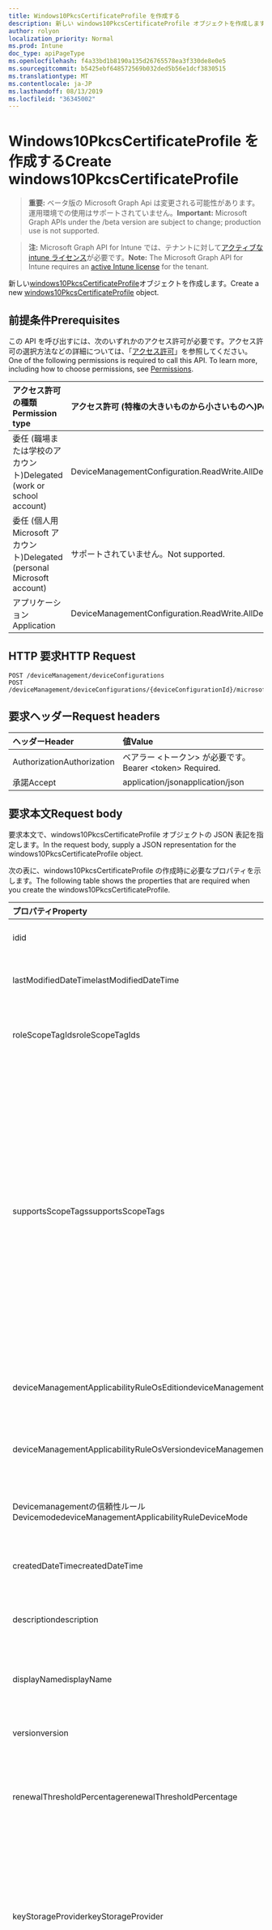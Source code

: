 ```yaml
---
title: Windows10PkcsCertificateProfile を作成する
description: 新しい windows10PkcsCertificateProfile オブジェクトを作成します。
author: rolyon
localization_priority: Normal
ms.prod: Intune
doc_type: apiPageType
ms.openlocfilehash: f4a33bd1b8190a135d26765578ea3f330de8e0e5
ms.sourcegitcommit: b5425ebf648572569b032ded5b56e1dcf3830515
ms.translationtype: MT
ms.contentlocale: ja-JP
ms.lasthandoff: 08/13/2019
ms.locfileid: "36345002"
---
```

# <a name="create-windows10pkcscertificateprofile"></a><span data-ttu-id="2edd4-103">Windows10PkcsCertificateProfile を作成する</span><span class="sxs-lookup"><span data-stu-id="2edd4-103">Create windows10PkcsCertificateProfile</span></span>

> <span data-ttu-id="2edd4-104">**重要:** ベータ版の Microsoft Graph Api は変更される可能性があります。運用環境での使用はサポートされていません。</span><span class="sxs-lookup"><span data-stu-id="2edd4-104">**Important:** Microsoft Graph APIs under the /beta version are subject to change; production use is not supported.</span></span>

> <span data-ttu-id="2edd4-105">**注:** Microsoft Graph API for Intune では、テナントに対して[アクティブな intune ライセンス](https://go.microsoft.com/fwlink/?linkid=839381)が必要です。</span><span class="sxs-lookup"><span data-stu-id="2edd4-105">**Note:** The Microsoft Graph API for Intune requires an [active Intune license](https://go.microsoft.com/fwlink/?linkid=839381) for the tenant.</span></span>

<span data-ttu-id="2edd4-106">新しい[windows10PkcsCertificateProfile](../resources/intune-deviceconfig-windows10pkcscertificateprofile.md)オブジェクトを作成します。</span><span class="sxs-lookup"><span data-stu-id="2edd4-106">Create a new [windows10PkcsCertificateProfile](../resources/intune-deviceconfig-windows10pkcscertificateprofile.md) object.</span></span>

## <a name="prerequisites"></a><span data-ttu-id="2edd4-107">前提条件</span><span class="sxs-lookup"><span data-stu-id="2edd4-107">Prerequisites</span></span>
<span data-ttu-id="2edd4-p101">この API を呼び出すには、次のいずれかのアクセス許可が必要です。アクセス許可の選択方法などの詳細については、「[アクセス許可](/graph/permissions-reference)」を参照してください。</span><span class="sxs-lookup"><span data-stu-id="2edd4-p101">One of the following permissions is required to call this API. To learn more, including how to choose permissions, see [Permissions](/graph/permissions-reference).</span></span>

|<span data-ttu-id="2edd4-110">アクセス許可の種類</span><span class="sxs-lookup"><span data-stu-id="2edd4-110">Permission type</span></span>|<span data-ttu-id="2edd4-111">アクセス許可 (特権の大きいものから小さいものへ)</span><span class="sxs-lookup"><span data-stu-id="2edd4-111">Permissions (from most to least privileged)</span></span>|
|:---|:---|
|<span data-ttu-id="2edd4-112">委任 (職場または学校のアカウント)</span><span class="sxs-lookup"><span data-stu-id="2edd4-112">Delegated (work or school account)</span></span>|<span data-ttu-id="2edd4-113">DeviceManagementConfiguration.ReadWrite.All</span><span class="sxs-lookup"><span data-stu-id="2edd4-113">DeviceManagementConfiguration.ReadWrite.All</span></span>|
|<span data-ttu-id="2edd4-114">委任 (個人用 Microsoft アカウント)</span><span class="sxs-lookup"><span data-stu-id="2edd4-114">Delegated (personal Microsoft account)</span></span>|<span data-ttu-id="2edd4-115">サポートされていません。</span><span class="sxs-lookup"><span data-stu-id="2edd4-115">Not supported.</span></span>|
|<span data-ttu-id="2edd4-116">アプリケーション</span><span class="sxs-lookup"><span data-stu-id="2edd4-116">Application</span></span>|<span data-ttu-id="2edd4-117">DeviceManagementConfiguration.ReadWrite.All</span><span class="sxs-lookup"><span data-stu-id="2edd4-117">DeviceManagementConfiguration.ReadWrite.All</span></span>|

## <a name="http-request"></a><span data-ttu-id="2edd4-118">HTTP 要求</span><span class="sxs-lookup"><span data-stu-id="2edd4-118">HTTP Request</span></span>
<!-- {
  "blockType": "ignored"
}
-->
``` http
POST /deviceManagement/deviceConfigurations
POST /deviceManagement/deviceConfigurations/{deviceConfigurationId}/microsoft.graph.windowsDomainJoinConfiguration/networkAccessConfigurations
```

## <a name="request-headers"></a><span data-ttu-id="2edd4-119">要求ヘッダー</span><span class="sxs-lookup"><span data-stu-id="2edd4-119">Request headers</span></span>
|<span data-ttu-id="2edd4-120">ヘッダー</span><span class="sxs-lookup"><span data-stu-id="2edd4-120">Header</span></span>|<span data-ttu-id="2edd4-121">値</span><span class="sxs-lookup"><span data-stu-id="2edd4-121">Value</span></span>|
|:---|:---|
|<span data-ttu-id="2edd4-122">Authorization</span><span class="sxs-lookup"><span data-stu-id="2edd4-122">Authorization</span></span>|<span data-ttu-id="2edd4-123">ベアラー &lt;トークン&gt; が必要です。</span><span class="sxs-lookup"><span data-stu-id="2edd4-123">Bearer &lt;token&gt; Required.</span></span>|
|<span data-ttu-id="2edd4-124">承諾</span><span class="sxs-lookup"><span data-stu-id="2edd4-124">Accept</span></span>|<span data-ttu-id="2edd4-125">application/json</span><span class="sxs-lookup"><span data-stu-id="2edd4-125">application/json</span></span>|

## <a name="request-body"></a><span data-ttu-id="2edd4-126">要求本文</span><span class="sxs-lookup"><span data-stu-id="2edd4-126">Request body</span></span>
<span data-ttu-id="2edd4-127">要求本文で、windows10PkcsCertificateProfile オブジェクトの JSON 表記を指定します。</span><span class="sxs-lookup"><span data-stu-id="2edd4-127">In the request body, supply a JSON representation for the windows10PkcsCertificateProfile object.</span></span>

<span data-ttu-id="2edd4-128">次の表に、windows10PkcsCertificateProfile の作成時に必要なプロパティを示します。</span><span class="sxs-lookup"><span data-stu-id="2edd4-128">The following table shows the properties that are required when you create the windows10PkcsCertificateProfile.</span></span>

|<span data-ttu-id="2edd4-129">プロパティ</span><span class="sxs-lookup"><span data-stu-id="2edd4-129">Property</span></span>|<span data-ttu-id="2edd4-130">型</span><span class="sxs-lookup"><span data-stu-id="2edd4-130">Type</span></span>|<span data-ttu-id="2edd4-131">説明</span><span class="sxs-lookup"><span data-stu-id="2edd4-131">Description</span></span>|
|:---|:---|:---|
|<span data-ttu-id="2edd4-132">id</span><span class="sxs-lookup"><span data-stu-id="2edd4-132">id</span></span>|<span data-ttu-id="2edd4-133">文字列</span><span class="sxs-lookup"><span data-stu-id="2edd4-133">String</span></span>|<span data-ttu-id="2edd4-134">エンティティのキー。</span><span class="sxs-lookup"><span data-stu-id="2edd4-134">Key of the entity.</span></span> <span data-ttu-id="2edd4-135">[deviceConfiguration](../resources/intune-deviceconfig-deviceconfiguration.md) から継承します</span><span class="sxs-lookup"><span data-stu-id="2edd4-135">Inherited from [deviceConfiguration](../resources/intune-deviceconfig-deviceconfiguration.md)</span></span>|
|<span data-ttu-id="2edd4-136">lastModifiedDateTime</span><span class="sxs-lookup"><span data-stu-id="2edd4-136">lastModifiedDateTime</span></span>|<span data-ttu-id="2edd4-137">DateTimeOffset</span><span class="sxs-lookup"><span data-stu-id="2edd4-137">DateTimeOffset</span></span>|<span data-ttu-id="2edd4-138">オブジェクトの最終更新の DateTime。</span><span class="sxs-lookup"><span data-stu-id="2edd4-138">DateTime the object was last modified.</span></span> <span data-ttu-id="2edd4-139">[deviceConfiguration](../resources/intune-deviceconfig-deviceconfiguration.md) から継承します</span><span class="sxs-lookup"><span data-stu-id="2edd4-139">Inherited from [deviceConfiguration](../resources/intune-deviceconfig-deviceconfiguration.md)</span></span>|
|<span data-ttu-id="2edd4-140">roleScopeTagIds</span><span class="sxs-lookup"><span data-stu-id="2edd4-140">roleScopeTagIds</span></span>|<span data-ttu-id="2edd4-141">文字列コレクション</span><span class="sxs-lookup"><span data-stu-id="2edd4-141">String collection</span></span>|<span data-ttu-id="2edd4-142">このエンティティインスタンスの範囲タグのリスト。</span><span class="sxs-lookup"><span data-stu-id="2edd4-142">List of Scope Tags for this Entity instance.</span></span> <span data-ttu-id="2edd4-143">[deviceConfiguration](../resources/intune-deviceconfig-deviceconfiguration.md) から継承します</span><span class="sxs-lookup"><span data-stu-id="2edd4-143">Inherited from [deviceConfiguration](../resources/intune-deviceconfig-deviceconfiguration.md)</span></span>|
|<span data-ttu-id="2edd4-144">supportsScopeTags</span><span class="sxs-lookup"><span data-stu-id="2edd4-144">supportsScopeTags</span></span>|<span data-ttu-id="2edd4-145">Boolean</span><span class="sxs-lookup"><span data-stu-id="2edd4-145">Boolean</span></span>|<span data-ttu-id="2edd4-146">基になるデバイス構成がスコープタグの割り当てをサポートしているかどうかを示します。</span><span class="sxs-lookup"><span data-stu-id="2edd4-146">Indicates whether or not the underlying Device Configuration supports the assignment of scope tags.</span></span> <span data-ttu-id="2edd4-147">この値が false である場合、ScopeTags プロパティへの割り当ては許可されません。エンティティは、スコープを持つユーザーには表示されません。</span><span class="sxs-lookup"><span data-stu-id="2edd4-147">Assigning to the ScopeTags property is not allowed when this value is false and entities will not be visible to scoped users.</span></span> <span data-ttu-id="2edd4-148">これは Silverlight で作成された従来のポリシーに対して実行され、Azure ポータルでポリシーを削除して再作成することによって解決できます。</span><span class="sxs-lookup"><span data-stu-id="2edd4-148">This occurs for Legacy policies created in Silverlight and can be resolved by deleting and recreating the policy in the Azure Portal.</span></span> <span data-ttu-id="2edd4-149">このプロパティに値を設定するには、 SetExtrusionDirection メソッドを適用します。</span><span class="sxs-lookup"><span data-stu-id="2edd4-149">This property is read-only.</span></span> <span data-ttu-id="2edd4-150">[deviceConfiguration](../resources/intune-deviceconfig-deviceconfiguration.md) から継承します</span><span class="sxs-lookup"><span data-stu-id="2edd4-150">Inherited from [deviceConfiguration](../resources/intune-deviceconfig-deviceconfiguration.md)</span></span>|
|<span data-ttu-id="2edd4-151">deviceManagementApplicabilityRuleOsEdition</span><span class="sxs-lookup"><span data-stu-id="2edd4-151">deviceManagementApplicabilityRuleOsEdition</span></span>|[<span data-ttu-id="2edd4-152">deviceManagementApplicabilityRuleOsEdition</span><span class="sxs-lookup"><span data-stu-id="2edd4-152">deviceManagementApplicabilityRuleOsEdition</span></span>](../resources/intune-deviceconfig-devicemanagementapplicabilityruleosedition.md)|<span data-ttu-id="2edd4-153">このポリシーの OS エディションの適用。</span><span class="sxs-lookup"><span data-stu-id="2edd4-153">The OS edition applicability for this Policy.</span></span> <span data-ttu-id="2edd4-154">[deviceConfiguration](../resources/intune-deviceconfig-deviceconfiguration.md) から継承します</span><span class="sxs-lookup"><span data-stu-id="2edd4-154">Inherited from [deviceConfiguration](../resources/intune-deviceconfig-deviceconfiguration.md)</span></span>|
|<span data-ttu-id="2edd4-155">deviceManagementApplicabilityRuleOsVersion</span><span class="sxs-lookup"><span data-stu-id="2edd4-155">deviceManagementApplicabilityRuleOsVersion</span></span>|[<span data-ttu-id="2edd4-156">deviceManagementApplicabilityRuleOsVersion</span><span class="sxs-lookup"><span data-stu-id="2edd4-156">deviceManagementApplicabilityRuleOsVersion</span></span>](../resources/intune-deviceconfig-devicemanagementapplicabilityruleosversion.md)|<span data-ttu-id="2edd4-157">このポリシーの OS バージョン適用ルール。</span><span class="sxs-lookup"><span data-stu-id="2edd4-157">The OS version applicability rule for this Policy.</span></span> <span data-ttu-id="2edd4-158">[deviceConfiguration](../resources/intune-deviceconfig-deviceconfiguration.md) から継承します</span><span class="sxs-lookup"><span data-stu-id="2edd4-158">Inherited from [deviceConfiguration](../resources/intune-deviceconfig-deviceconfiguration.md)</span></span>|
|<span data-ttu-id="2edd4-159">Devicemanagementの信頼性ルール Devicemode</span><span class="sxs-lookup"><span data-stu-id="2edd4-159">deviceManagementApplicabilityRuleDeviceMode</span></span>|[<span data-ttu-id="2edd4-160">Devicemanagementの信頼性ルール Devicemode</span><span class="sxs-lookup"><span data-stu-id="2edd4-160">deviceManagementApplicabilityRuleDeviceMode</span></span>](../resources/intune-deviceconfig-devicemanagementapplicabilityruledevicemode.md)|<span data-ttu-id="2edd4-161">このポリシーのデバイスモード適用ルール。</span><span class="sxs-lookup"><span data-stu-id="2edd4-161">The device mode applicability rule for this Policy.</span></span> <span data-ttu-id="2edd4-162">[deviceConfiguration](../resources/intune-deviceconfig-deviceconfiguration.md) から継承します</span><span class="sxs-lookup"><span data-stu-id="2edd4-162">Inherited from [deviceConfiguration](../resources/intune-deviceconfig-deviceconfiguration.md)</span></span>|
|<span data-ttu-id="2edd4-163">createdDateTime</span><span class="sxs-lookup"><span data-stu-id="2edd4-163">createdDateTime</span></span>|<span data-ttu-id="2edd4-164">DateTimeOffset</span><span class="sxs-lookup"><span data-stu-id="2edd4-164">DateTimeOffset</span></span>|<span data-ttu-id="2edd4-165">オブジェクトが作成された DateTime。</span><span class="sxs-lookup"><span data-stu-id="2edd4-165">DateTime the object was created.</span></span> <span data-ttu-id="2edd4-166">[deviceConfiguration](../resources/intune-deviceconfig-deviceconfiguration.md) から継承します</span><span class="sxs-lookup"><span data-stu-id="2edd4-166">Inherited from [deviceConfiguration](../resources/intune-deviceconfig-deviceconfiguration.md)</span></span>|
|<span data-ttu-id="2edd4-167">description</span><span class="sxs-lookup"><span data-stu-id="2edd4-167">description</span></span>|<span data-ttu-id="2edd4-168">String</span><span class="sxs-lookup"><span data-stu-id="2edd4-168">String</span></span>|<span data-ttu-id="2edd4-169">管理者が指定した、デバイス構成についての説明。</span><span class="sxs-lookup"><span data-stu-id="2edd4-169">Admin provided description of the Device Configuration.</span></span> <span data-ttu-id="2edd4-170">[deviceConfiguration](../resources/intune-deviceconfig-deviceconfiguration.md) から継承します</span><span class="sxs-lookup"><span data-stu-id="2edd4-170">Inherited from [deviceConfiguration](../resources/intune-deviceconfig-deviceconfiguration.md)</span></span>|
|<span data-ttu-id="2edd4-171">displayName</span><span class="sxs-lookup"><span data-stu-id="2edd4-171">displayName</span></span>|<span data-ttu-id="2edd4-172">String</span><span class="sxs-lookup"><span data-stu-id="2edd4-172">String</span></span>|<span data-ttu-id="2edd4-173">管理者が指定した、デバイス構成の名前。</span><span class="sxs-lookup"><span data-stu-id="2edd4-173">Admin provided name of the device configuration.</span></span> <span data-ttu-id="2edd4-174">[deviceConfiguration](../resources/intune-deviceconfig-deviceconfiguration.md) から継承します</span><span class="sxs-lookup"><span data-stu-id="2edd4-174">Inherited from [deviceConfiguration](../resources/intune-deviceconfig-deviceconfiguration.md)</span></span>|
|<span data-ttu-id="2edd4-175">version</span><span class="sxs-lookup"><span data-stu-id="2edd4-175">version</span></span>|<span data-ttu-id="2edd4-176">Int32</span><span class="sxs-lookup"><span data-stu-id="2edd4-176">Int32</span></span>|<span data-ttu-id="2edd4-177">デバイス構成のバージョン。</span><span class="sxs-lookup"><span data-stu-id="2edd4-177">Version of the device configuration.</span></span> <span data-ttu-id="2edd4-178">[deviceConfiguration](../resources/intune-deviceconfig-deviceconfiguration.md) から継承します</span><span class="sxs-lookup"><span data-stu-id="2edd4-178">Inherited from [deviceConfiguration](../resources/intune-deviceconfig-deviceconfiguration.md)</span></span>|
|<span data-ttu-id="2edd4-179">renewalThresholdPercentage</span><span class="sxs-lookup"><span data-stu-id="2edd4-179">renewalThresholdPercentage</span></span>|<span data-ttu-id="2edd4-180">Int32</span><span class="sxs-lookup"><span data-stu-id="2edd4-180">Int32</span></span>|<span data-ttu-id="2edd4-181">証明書の更新しきい値の割合。</span><span class="sxs-lookup"><span data-stu-id="2edd4-181">Certificate renewal threshold percentage.</span></span> <span data-ttu-id="2edd4-182">[Windowscertificateprofilebase](../resources/intune-deviceconfig-windowscertificateprofilebase.md)から継承される有効な値は1から99。</span><span class="sxs-lookup"><span data-stu-id="2edd4-182">Valid values 1 to 99 Inherited from [windowsCertificateProfileBase](../resources/intune-deviceconfig-windowscertificateprofilebase.md)</span></span>|
|<span data-ttu-id="2edd4-183">keyStorageProvider</span><span class="sxs-lookup"><span data-stu-id="2edd4-183">keyStorageProvider</span></span>|[<span data-ttu-id="2edd4-184">keyStorageProviderOption</span><span class="sxs-lookup"><span data-stu-id="2edd4-184">keyStorageProviderOption</span></span>](../resources/intune-deviceconfig-keystorageprovideroption.md)|<span data-ttu-id="2edd4-185">[Windowscertificateprofilebase](../resources/intune-deviceconfig-windowscertificateprofilebase.md)から継承したキー記憶域プロバイダー (KSP)。</span><span class="sxs-lookup"><span data-stu-id="2edd4-185">Key Storage Provider (KSP) Inherited from [windowsCertificateProfileBase](../resources/intune-deviceconfig-windowscertificateprofilebase.md).</span></span> <span data-ttu-id="2edd4-186">使用可能な値は、`useTpmKspOtherwiseUseSoftwareKsp`、`useTpmKspOtherwiseFail`、`usePassportForWorkKspOtherwiseFail`、`useSoftwareKsp` です。</span><span class="sxs-lookup"><span data-stu-id="2edd4-186">Possible values are: `useTpmKspOtherwiseUseSoftwareKsp`, `useTpmKspOtherwiseFail`, `usePassportForWorkKspOtherwiseFail`, `useSoftwareKsp`.</span></span>|
|<span data-ttu-id="2edd4-187">subjectNameFormat</span><span class="sxs-lookup"><span data-stu-id="2edd4-187">subjectNameFormat</span></span>|[<span data-ttu-id="2edd4-188">subjectNameFormat</span><span class="sxs-lookup"><span data-stu-id="2edd4-188">subjectNameFormat</span></span>](../resources/intune-deviceconfig-subjectnameformat.md)|<span data-ttu-id="2edd4-189">[Windowscertificateprofilebase](../resources/intune-deviceconfig-windowscertificateprofilebase.md)から継承される証明書のサブジェクト名形式。</span><span class="sxs-lookup"><span data-stu-id="2edd4-189">Certificate Subject Name Format Inherited from [windowsCertificateProfileBase](../resources/intune-deviceconfig-windowscertificateprofilebase.md).</span></span> <span data-ttu-id="2edd4-190">可能な値は、`commonName`、`commonNameIncludingEmail`、`commonNameAsEmail`、`custom`、`commonNameAsIMEI`、`commonNameAsSerialNumber`、`commonNameAsAadDeviceId`、`commonNameAsIntuneDeviceId`、`commonNameAsDurableDeviceId` です。</span><span class="sxs-lookup"><span data-stu-id="2edd4-190">Possible values are: `commonName`, `commonNameIncludingEmail`, `commonNameAsEmail`, `custom`, `commonNameAsIMEI`, `commonNameAsSerialNumber`, `commonNameAsAadDeviceId`, `commonNameAsIntuneDeviceId`, `commonNameAsDurableDeviceId`.</span></span>|
|<span data-ttu-id="2edd4-191">subjectAlternativeNameType</span><span class="sxs-lookup"><span data-stu-id="2edd4-191">subjectAlternativeNameType</span></span>|[<span data-ttu-id="2edd4-192">subjectAlternativeNameType</span><span class="sxs-lookup"><span data-stu-id="2edd4-192">subjectAlternativeNameType</span></span>](../resources/intune-deviceconfig-subjectalternativenametype.md)|<span data-ttu-id="2edd4-193">[Windowscertificateprofilebase](../resources/intune-deviceconfig-windowscertificateprofilebase.md)から継承された証明書のサブジェクトの別名型。</span><span class="sxs-lookup"><span data-stu-id="2edd4-193">Certificate Subject Alternative Name Type Inherited from [windowsCertificateProfileBase](../resources/intune-deviceconfig-windowscertificateprofilebase.md).</span></span> <span data-ttu-id="2edd4-194">可能な値は、`none`、`emailAddress`、`userPrincipalName`、`customAzureADAttribute`、`domainNameService` です。</span><span class="sxs-lookup"><span data-stu-id="2edd4-194">Possible values are: `none`, `emailAddress`, `userPrincipalName`, `customAzureADAttribute`, `domainNameService`.</span></span>|
|<span data-ttu-id="2edd4-195">certificateValidityPeriodValue</span><span class="sxs-lookup"><span data-stu-id="2edd4-195">certificateValidityPeriodValue</span></span>|<span data-ttu-id="2edd4-196">Int32</span><span class="sxs-lookup"><span data-stu-id="2edd4-196">Int32</span></span>|<span data-ttu-id="2edd4-197">[Windowscertificateprofilebase](../resources/intune-deviceconfig-windowscertificateprofilebase.md)から継承された証明書の有効期間の値</span><span class="sxs-lookup"><span data-stu-id="2edd4-197">Value for the Certificate Validity Period Inherited from [windowsCertificateProfileBase](../resources/intune-deviceconfig-windowscertificateprofilebase.md)</span></span>|
|<span data-ttu-id="2edd4-198">certificateValidityPeriodScale</span><span class="sxs-lookup"><span data-stu-id="2edd4-198">certificateValidityPeriodScale</span></span>|[<span data-ttu-id="2edd4-199">certificateValidityPeriodScale</span><span class="sxs-lookup"><span data-stu-id="2edd4-199">certificateValidityPeriodScale</span></span>](../resources/intune-deviceconfig-certificatevalidityperiodscale.md)|<span data-ttu-id="2edd4-200">[Windowscertificateprofilebase](../resources/intune-deviceconfig-windowscertificateprofilebase.md)から継承された証明書の有効期間のスケール。</span><span class="sxs-lookup"><span data-stu-id="2edd4-200">Scale for the Certificate Validity Period Inherited from [windowsCertificateProfileBase](../resources/intune-deviceconfig-windowscertificateprofilebase.md).</span></span> <span data-ttu-id="2edd4-201">可能な値は、`days`、`months`、`years` です。</span><span class="sxs-lookup"><span data-stu-id="2edd4-201">Possible values are: `days`, `months`, `years`.</span></span>|
|<span data-ttu-id="2edd4-202">certificationAuthority</span><span class="sxs-lookup"><span data-stu-id="2edd4-202">certificationAuthority</span></span>|<span data-ttu-id="2edd4-203">String</span><span class="sxs-lookup"><span data-stu-id="2edd4-203">String</span></span>|<span data-ttu-id="2edd4-204">PKCS 証明機関</span><span class="sxs-lookup"><span data-stu-id="2edd4-204">PKCS Certification Authority</span></span>|
|<span data-ttu-id="2edd4-205">certificationAuthorityName</span><span class="sxs-lookup"><span data-stu-id="2edd4-205">certificationAuthorityName</span></span>|<span data-ttu-id="2edd4-206">String</span><span class="sxs-lookup"><span data-stu-id="2edd4-206">String</span></span>|<span data-ttu-id="2edd4-207">PKCS 証明機関名</span><span class="sxs-lookup"><span data-stu-id="2edd4-207">PKCS Certification Authority Name</span></span>|
|<span data-ttu-id="2edd4-208">certificateTemplateName</span><span class="sxs-lookup"><span data-stu-id="2edd4-208">certificateTemplateName</span></span>|<span data-ttu-id="2edd4-209">String</span><span class="sxs-lookup"><span data-stu-id="2edd4-209">String</span></span>|<span data-ttu-id="2edd4-210">PKCS 証明書テンプレート名</span><span class="sxs-lookup"><span data-stu-id="2edd4-210">PKCS Certificate Template Name</span></span>|
|<span data-ttu-id="2edd4-211">subjectAlternativeNameFormatString</span><span class="sxs-lookup"><span data-stu-id="2edd4-211">subjectAlternativeNameFormatString</span></span>|<span data-ttu-id="2edd4-212">String</span><span class="sxs-lookup"><span data-stu-id="2edd4-212">String</span></span>|<span data-ttu-id="2edd4-213">AAD 属性を定義するカスタム文字列。</span><span class="sxs-lookup"><span data-stu-id="2edd4-213">Custom String that defines the AAD Attribute.</span></span>|
|<span data-ttu-id="2edd4-214">extendedKeyUsages</span><span class="sxs-lookup"><span data-stu-id="2edd4-214">extendedKeyUsages</span></span>|<span data-ttu-id="2edd4-215">[Extendedkeyusage](../resources/intune-deviceconfig-extendedkeyusage.md)コレクション</span><span class="sxs-lookup"><span data-stu-id="2edd4-215">[extendedKeyUsage](../resources/intune-deviceconfig-extendedkeyusage.md) collection</span></span>|<span data-ttu-id="2edd4-216">拡張キー使用法 (EKU) の設定。</span><span class="sxs-lookup"><span data-stu-id="2edd4-216">Extended Key Usage (EKU) settings.</span></span> <span data-ttu-id="2edd4-217">このコレクションには、最大で 500 個の要素を含めることができます。</span><span class="sxs-lookup"><span data-stu-id="2edd4-217">This collection can contain a maximum of 500 elements.</span></span>|



## <a name="response"></a><span data-ttu-id="2edd4-218">応答</span><span class="sxs-lookup"><span data-stu-id="2edd4-218">Response</span></span>
<span data-ttu-id="2edd4-219">成功した場合、このメソッド`201 Created`は応答コードと、応答本文で[windows10PkcsCertificateProfile](../resources/intune-deviceconfig-windows10pkcscertificateprofile.md)オブジェクトを返します。</span><span class="sxs-lookup"><span data-stu-id="2edd4-219">If successful, this method returns a `201 Created` response code and a [windows10PkcsCertificateProfile](../resources/intune-deviceconfig-windows10pkcscertificateprofile.md) object in the response body.</span></span>

## <a name="example"></a><span data-ttu-id="2edd4-220">例</span><span class="sxs-lookup"><span data-stu-id="2edd4-220">Example</span></span>

### <a name="request"></a><span data-ttu-id="2edd4-221">要求</span><span class="sxs-lookup"><span data-stu-id="2edd4-221">Request</span></span>
<span data-ttu-id="2edd4-222">以下は、要求の例です。</span><span class="sxs-lookup"><span data-stu-id="2edd4-222">Here is an example of the request.</span></span>
``` http
POST https://graph.microsoft.com/beta/deviceManagement/deviceConfigurations
Content-type: application/json
Content-length: 1784

{
  "@odata.type": "#microsoft.graph.windows10PkcsCertificateProfile",
  "roleScopeTagIds": [
    "Role Scope Tag Ids value"
  ],
  "supportsScopeTags": true,
  "deviceManagementApplicabilityRuleOsEdition": {
    "@odata.type": "microsoft.graph.deviceManagementApplicabilityRuleOsEdition",
    "osEditionTypes": [
      "windows10EnterpriseN"
    ],
    "name": "Name value",
    "ruleType": "exclude"
  },
  "deviceManagementApplicabilityRuleOsVersion": {
    "@odata.type": "microsoft.graph.deviceManagementApplicabilityRuleOsVersion",
    "minOSVersion": "Min OSVersion value",
    "maxOSVersion": "Max OSVersion value",
    "name": "Name value",
    "ruleType": "exclude"
  },
  "deviceManagementApplicabilityRuleDeviceMode": {
    "@odata.type": "microsoft.graph.deviceManagementApplicabilityRuleDeviceMode",
    "deviceMode": "sModeConfiguration",
    "name": "Name value",
    "ruleType": "exclude"
  },
  "description": "Description value",
  "displayName": "Display Name value",
  "version": 7,
  "renewalThresholdPercentage": 10,
  "keyStorageProvider": "useTpmKspOtherwiseFail",
  "subjectNameFormat": "commonNameIncludingEmail",
  "subjectAlternativeNameType": "emailAddress",
  "certificateValidityPeriodValue": 14,
  "certificateValidityPeriodScale": "months",
  "certificationAuthority": "Certification Authority value",
  "certificationAuthorityName": "Certification Authority Name value",
  "certificateTemplateName": "Certificate Template Name value",
  "subjectAlternativeNameFormatString": "Subject Alternative Name Format String value",
  "extendedKeyUsages": [
    {
      "@odata.type": "microsoft.graph.extendedKeyUsage",
      "name": "Name value",
      "objectIdentifier": "Object Identifier value"
    }
  ]
}
```

### <a name="response"></a><span data-ttu-id="2edd4-223">応答</span><span class="sxs-lookup"><span data-stu-id="2edd4-223">Response</span></span>
<span data-ttu-id="2edd4-p119">以下は、応答の例です。注:簡潔にするために、ここに示す応答オブジェクトは切り詰められている場合があります。すべてのプロパティは実際の呼び出しから返されます。</span><span class="sxs-lookup"><span data-stu-id="2edd4-p119">Here is an example of the response. Note: The response object shown here may be truncated for brevity. All of the properties will be returned from an actual call.</span></span>
``` http
HTTP/1.1 201 Created
Content-Type: application/json
Content-Length: 1956

{
  "@odata.type": "#microsoft.graph.windows10PkcsCertificateProfile",
  "id": "414c69c0-69c0-414c-c069-4c41c0694c41",
  "lastModifiedDateTime": "2017-01-01T00:00:35.1329464-08:00",
  "roleScopeTagIds": [
    "Role Scope Tag Ids value"
  ],
  "supportsScopeTags": true,
  "deviceManagementApplicabilityRuleOsEdition": {
    "@odata.type": "microsoft.graph.deviceManagementApplicabilityRuleOsEdition",
    "osEditionTypes": [
      "windows10EnterpriseN"
    ],
    "name": "Name value",
    "ruleType": "exclude"
  },
  "deviceManagementApplicabilityRuleOsVersion": {
    "@odata.type": "microsoft.graph.deviceManagementApplicabilityRuleOsVersion",
    "minOSVersion": "Min OSVersion value",
    "maxOSVersion": "Max OSVersion value",
    "name": "Name value",
    "ruleType": "exclude"
  },
  "deviceManagementApplicabilityRuleDeviceMode": {
    "@odata.type": "microsoft.graph.deviceManagementApplicabilityRuleDeviceMode",
    "deviceMode": "sModeConfiguration",
    "name": "Name value",
    "ruleType": "exclude"
  },
  "createdDateTime": "2017-01-01T00:02:43.5775965-08:00",
  "description": "Description value",
  "displayName": "Display Name value",
  "version": 7,
  "renewalThresholdPercentage": 10,
  "keyStorageProvider": "useTpmKspOtherwiseFail",
  "subjectNameFormat": "commonNameIncludingEmail",
  "subjectAlternativeNameType": "emailAddress",
  "certificateValidityPeriodValue": 14,
  "certificateValidityPeriodScale": "months",
  "certificationAuthority": "Certification Authority value",
  "certificationAuthorityName": "Certification Authority Name value",
  "certificateTemplateName": "Certificate Template Name value",
  "subjectAlternativeNameFormatString": "Subject Alternative Name Format String value",
  "extendedKeyUsages": [
    {
      "@odata.type": "microsoft.graph.extendedKeyUsage",
      "name": "Name value",
      "objectIdentifier": "Object Identifier value"
    }
  ]
}
```






